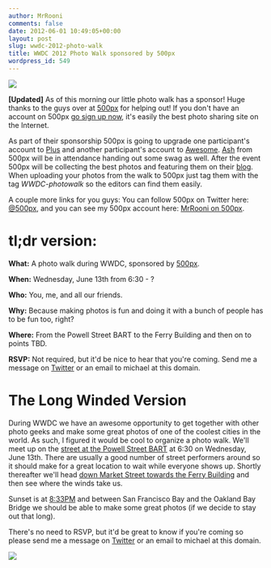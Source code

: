 ```yaml
---
author: MrRooni
comments: false
date: 2012-06-01 10:49:05+00:00
layout: post
slug: wwdc-2012-photo-walk
title: WWDC 2012 Photo Walk sponsored by 500px
wordpress_id: 549
---
```


**[![](http://www.fruitstandsoftware.com/blog/wp-content/uploads/2012/06/opproved_500px_fb-150x150.png)](http://www.fruitstandsoftware.com/blog/wp-content/uploads/2012/06/opproved_500px_fb.png)**




**[Updated]** As of this morning our little photo walk has a sponsor! Huge thanks to the guys over at [500px](http://500px.com/) for helping out! If you don't have an account on 500px [go sign up now](https://500px.com/signup), it's easily the best photo sharing site on the Internet.




As part of their sponsorship 500px is going to upgrade one participant's account to [Plus](https://500px.com/upgrade) and another participant's account to [Awesome](https://500px.com/upgrade). [Ash](https://twitter.com/#!/ashfurrow) from 500px will be in attendance handing out some swag as well. After the event 500px will be collecting the best photos and featuring them on their [blog](http://500px.com/blog). When uploading your photos from the walk to 500px just tag them with the tag _WWDC-photowalk_ so the editors can find them easily.




A couple more links for you guys: You can follow 500px on Twitter here: [@500px](http://twitter.com/500px), and you can see my 500px account here: [MrRooni on 500px](http://500px.com/MrRooni).





# tl;dr version:


**What:** A photo walk during WWDC, sponsored by [500px](http://500px.com/).

**When:** Wednesday, June 13th from 6:30 - ?

**Who:** You, me, and all our friends.

**Why:** Because making photos is fun and doing it with a bunch of people has to be fun too, right?

**Where:** From the Powell Street BART to the Ferry Building and then on to points TBD.

**RSVP:** Not required, but it'd be nice to hear that you're coming. Send me a message on [Twitter](http://twitter.com/MrRooni) or an email to michael at this domain.


# The Long Winded Version


During WWDC we have an awesome opportunity to get together with other photo geeks and make some great photos of one of the coolest cities in the world. As such, I figured it would be cool to organize a photo walk. We'll meet up on the [street at the Powell Street BART](http://goo.gl/maps/AW4G) at 6:30 on Wednesday, June 13th. There are usually a good number of street performers around so it should make for a great location to wait while everyone shows up. Shortly thereafter we'll head [down Market Street towards the Ferry Building](http://goo.gl/maps/lMXI) and then see where the winds take us.

Sunset is at [8:33PM](http://www.timeanddate.com/worldclock/astronomy.html?n=224&month=6&year=2012&obj=sun&afl=-11&day=1) and between San Francisco Bay and the Oakland Bay Bridge we should be able to make some great photos (if we decide to stay out that long).

There's no need to RSVP, but it'd be great to know if you're coming so please send me a message on [Twitter](http://twitter.com/MrRooni) or an email to michael at this domain.

[![](http://www.fruitstandsoftware.com/blog/wp-content/uploads/2012/06/Powell-St.-Bart-Station-to-Ferry-Building-Marketplace-Google-Maps.png)](http://goo.gl/maps/lMXI)
